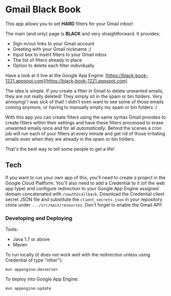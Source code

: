 Gmail Black Book
================

This app allows you to set **HARD** filters for your Gmail inbox! 

The main (and only) page is **BLACK** and very straightforward. It provides:

- Sign in/out links to your Gmail account
- Greeting with your Gmail nickname ;)
- Input box to insert filters to your Gmail inbox
- The list of filters already in place
- Option to delete each filter individually

Have a look at it live at the Google App Engine: [https://black-book-1221.appspot.com](https://black-book-1221.appspot.com)

The idea is simple. If you create a filter in Gmail to delete unwanted emails, they are not really deleted! They simply
sit in the spam or bin folders. Very annoying! I was sick of that! I didn't even want to see some of those emails coming
anymore, or having to manually empty my spam or bin folders :/

With this app you can create filters using the same syntax Gmail provides to create filters within their settings and
have these filters processed to erase unwanted emails once and for all *automatically*. Behind the scenes a cron job
will run each of your filters at every minute and get rid of those irritating emails even when they are already in the
spam or bin folders.

That's the best way to tell some people to get a life!

Tech
----

If you want to run your own app of this, you'll need to create a project in the Google Cloud Platform. You'll also need
to add a Credential to it (of the web app type) and configure redirection to your Google App Engine assigned domain
concatenated with `/oauth2callback`. Download the Credential client secret JSON file and substitute the
`client_secrets.json` in your repository clone under `.../src/main/resources`. Don't forget to enable the Gmail API!

### Developing and Deploying

Tools:

- Java 1.7 or above
- Maven

To run locally (it does not work well with the redirection unless using Credential of type "other"):

`mvn appengine:devserver`

To deploy into Google App Engine:

`mvn appengine:update`
